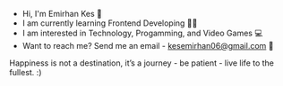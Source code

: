 * Hi, I'm Emirhan Kes 🌴
* I am currently learning Frontend Developing 👨‍💻
* I am interested in Technology, Progamming, and Video Games 💻
* Want to reach me? Send me an email - kesemirhan06@gmail.com 📩

Happiness is not a destination, it’s a journey - be patient - live life to the fullest. :)
